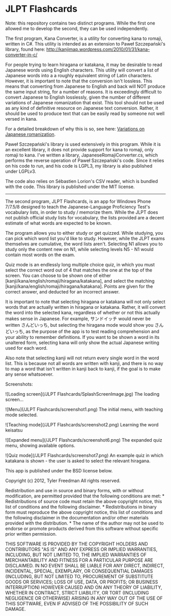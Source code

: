 JLPT Flashcards
===============

Note: this repository contains two distinct programs. While the first one allowed me to develop the second, they can be used independently.

The first program, Kana Converter, is a utility for converting kana to romaji, written in C#. This utility is intended as an extension to Paweł Szczepański's library, found here: 
http://kanjimap.wordpress.com/2010/01/31/kana-converter-in-c/

For people trying to learn hiragana or katakana, it may be desirable to read Japanese words using English characters. This utility will convert a list of Japanese words into a a roughly equivalent string of Latin characters. However, it is important to note that the conversion isn't lossless. This means that converting from Japanese to English and back will NOT produce the same input string, for a number of reasons. It is exceedingly difficult to convert Japanese to English losslessly, given the number of different variations of Japanese romanization that exist. This tool should not be used as any kind of definitive resource on Japanese text conversion. Rather, it should be used to produce text that can be easily read by someone not well versed in kana.

For a detailed breakdown of why this is so, see here: [Variations on Japanese romanization](http://nayuki.eigenstate.org/page/variations-on-japanese-romanization).

 Paweł Szczepański's library is used extensively in this program. While it is an excellent library, it does not provide support for kana to romaji, only romaji to kana. I've written a library, JapaneseRomajiConverter.cs, which performs the reverse operation of Paweł Szczepański's code. Since it relies on his code to run, and his code is LGPL3, my library is also published under LGPLv3.

The code also relies on Sébastien Lorion's CSV reader, which is bundled with the code. This library is published under the MIT license.

--------------

The second program, JLPT Flashcards, is an app for Windows Phone 7/7.5/8 designed to teach the Japanese-Language Proficiency Test's vocabulary lists, in order to study / memorize them. While the JLPT does not publish official study lists for vocabulary, the lists provided are a decent estimate of what words are expected to be known.

The program allows you to either study or get quizzed. While studying, you can pick which word list you'd like to study. However, while the JLPT exams themselves are cumulative, the word lists aren't. Selecting N1 allows you to study only the content new on N1, while selecting levels N5 - N1 would contain most words on the exam. 

Quiz mode is an endlessly long multiple choice quiz, in which you must select the correct word out of 4 that matches the one at the top of the screen. You can choose to be shown one of either [kanji/kana/english/romaji/hiragana/katakana], and select the matching [kanji/kana/english/romaji/hiragana/katakana]. Points are given for the correct answer, and deducted for an incorrect answer.

It is important to note that selecting hiragana or katakana will not only select words that are actually written in hiragana or katakana. Rather, it will convert the word into the selected kana, regardless of whether or not this actually makes sense in Japanese. For example, サンドイッチ would never be written さんどいっち, but selecting the hiragana mode would show you さんどいっち, as the purpose of the app is to test reading comprehension and your ability to remember definitions. If you want to be shown a word in its unaltered form, selecting kana will only show the actual Japanese writing used for each word. 

Also note that selecting kanji will not return every single word in the word list. This is because not all words are written with kanji, and there is no way to map a word that isn't written in kanji back to kanji, if the goal is to make any sense whatsoever.

Screenshots:

![Loading screen](/JLPT Flashcards/SplashScreenImage.jpg)
The loading screen...

![Menu](/JLPT Flashcards/screenshot1.png)
The initial menu, with teaching mode selected.

![Teaching mode](/JLPT Flashcards/screenshot2.png)
Learning the word keisatsu

![Expanded menu](/JLPT Flashcards/screenshot6.png)
The expanded quiz menu, showing available options.

![Quiz mode](/JLPT Flashcards/screenshot7.png)
An example quiz in which katakana is shown - the user is asked to select the relevant hiragana.


This app is published under the BSD license below.

Copyright (c) 2012, Tyler Freedman
All rights reserved.

Redistribution and use in source and binary forms, with or without
modification, are permitted provided that the following conditions are met:
    * Redistributions of source code must retain the above copyright
      notice, this list of conditions and the following disclaimer.
    * Redistributions in binary form must reproduce the above copyright
      notice, this list of conditions and the following disclaimer in the
      documentation and/or other materials provided with the distribution.
    * The name of the author may not be used to endorse or promote products
      derived from this software without specific prior written permission.

THIS SOFTWARE IS PROVIDED BY THE COPYRIGHT HOLDERS AND CONTRIBUTORS "AS IS" AND
ANY EXPRESS OR IMPLIED WARRANTIES, INCLUDING, BUT NOT LIMITED TO, THE IMPLIED
WARRANTIES OF MERCHANTABILITY AND FITNESS FOR A PARTICULAR PURPOSE ARE
DISCLAIMED. IN NO EVENT SHALL <COPYRIGHT HOLDER> BE LIABLE FOR ANY
DIRECT, INDIRECT, INCIDENTAL, SPECIAL, EXEMPLARY, OR CONSEQUENTIAL DAMAGES
(INCLUDING, BUT NOT LIMITED TO, PROCUREMENT OF SUBSTITUTE GOODS OR SERVICES;
LOSS OF USE, DATA, OR PROFITS; OR BUSINESS INTERRUPTION) HOWEVER CAUSED AND
ON ANY THEORY OF LIABILITY, WHETHER IN CONTRACT, STRICT LIABILITY, OR TORT
(INCLUDING NEGLIGENCE OR OTHERWISE) ARISING IN ANY WAY OUT OF THE USE OF THIS
SOFTWARE, EVEN IF ADVISED OF THE POSSIBILITY OF SUCH DAMAGE.  